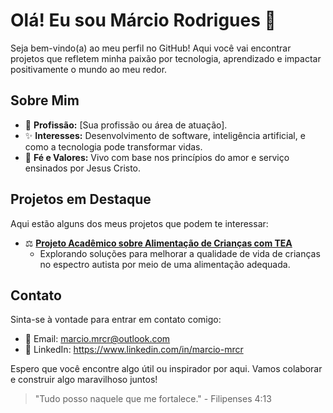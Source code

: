 # Olá! Eu sou Márcio Rodrigues 👋

Seja bem-vindo(a) ao meu perfil no GitHub! Aqui você vai encontrar projetos que refletem minha paixão por tecnologia, aprendizado e impactar positivamente o mundo ao meu redor.

## Sobre Mim

- 🔧 **Profissão:** [Sua profissão ou área de atuação].
- ✨ **Interesses:** Desenvolvimento de software, inteligência artificial, e como a tecnologia pode transformar vidas.
- 🙏 **Fé e Valores:** Vivo com base nos princípios do amor e serviço ensinados por Jesus Cristo.

## Projetos em Destaque

Aqui estão alguns dos meus projetos que podem te interessar:

- ⚖️ **[Projeto Acadêmico sobre Alimentação de Crianças com TEA](link_do_repositório)**
  - Explorando soluções para melhorar a qualidade de vida de crianças no espectro autista por meio de uma alimentação adequada.



## Contato

Sinta-se à vontade para entrar em contato comigo:

- 📧 Email: marcio.mrcr@outlook.com
- 💪 LinkedIn: https://www.linkedin.com/in/marcio-mrcr


Espero que você encontre algo útil ou inspirador por aqui. Vamos colaborar e construir algo maravilhoso juntos!

> "Tudo posso naquele que me fortalece." - Filipenses 4:13
